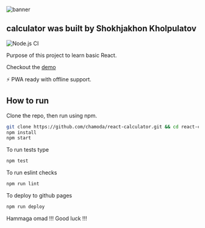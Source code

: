 ![banner](https://deadline.com/wp-content/uploads/2020/06/alien-tv-e1591110308730.jpg?w=681&h=383&crop=1)

## calculator was built by Shokhjakhon Kholpulatov

![Node.js CI](https://www.google.com/url?sa=i&url=https%3A%2F%2Fdeadline.com%2F2020%2F06%2Fnetlix-boards-eone-kids-animation-alien-tv-1202949253%2F&psig=AOvVaw2oIc_mgnah1t9BJcTnTqEB&ust=1627412775015000&source=images&cd=vfe&ved=0CAsQjRxqFwoTCICA2ri3gfICFQAAAAAdAAAAABAE)

Purpose of this project to learn basic React.

Checkout the [demo](https://chamoda.com/react-calculator/)

⚡️ PWA ready with offline support.

## How to run

Clone the repo, then run using npm.

```bash
git clone https://github.com/chamoda/react-calculator.git && cd react-calculator
npm install
npm start
```

To run tests type

```bash
npm test
```

To run eslint checks

```bash
npm run lint
```

To deploy to github pages

```bash
npm run deploy
```
Hammaga omad !!!
Good luck !!!
